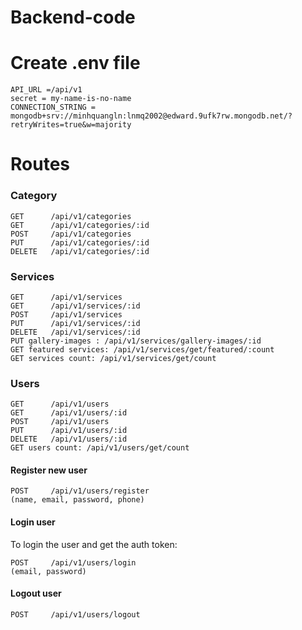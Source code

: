 # Backend-code

# Create .env file
```
API_URL =/api/v1
secret = my-name-is-no-name
CONNECTION_STRING = mongodb+srv://minhquangln:lnmq2002@edward.9ufk7rw.mongodb.net/?retryWrites=true&w=majority
```

# Routes

### Category

```
GET      /api/v1/categories
GET      /api/v1/categories/:id
POST     /api/v1/categories
PUT      /api/v1/categories/:id
DELETE   /api/v1/categories/:id
```

### Services

```
GET      /api/v1/services
GET      /api/v1/services/:id
POST     /api/v1/services
PUT      /api/v1/services/:id
DELETE   /api/v1/services/:id
PUT gallery-images : /api/v1/services/gallery-images/:id
GET featured services: /api/v1/services/get/featured/:count
GET services count: /api/v1/services/get/count
```

### Users

```
GET      /api/v1/users
GET      /api/v1/users/:id
POST     /api/v1/users
PUT      /api/v1/users/:id
DELETE   /api/v1/users/:id
GET users count: /api/v1/users/get/count
```

#### Register new user

```
POST     /api/v1/users/register
(name, email, password, phone)
```

#### Login user

To login the user and get the auth token:

```
POST     /api/v1/users/login
(email, password)
```
#### Logout user

```
POST     /api/v1/users/logout

```

